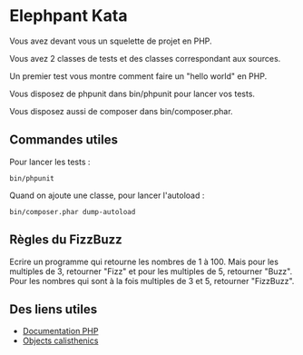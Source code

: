 # Elephpant Kata

Vous avez devant vous un squelette de projet en PHP.

Vous avez 2 classes de tests et des classes correspondant aux sources.

Un premier test vous montre comment faire un "hello world" en PHP.

Vous disposez de phpunit dans bin/phpunit pour lancer vos tests.

Vous disposez aussi de composer dans bin/composer.phar.

<h2>Commandes utiles</h2>

Pour lancer les tests : 

```
bin/phpunit
```

Quand on ajoute une classe, pour lancer l'autoload : 

```
bin/composer.phar dump-autoload
```

## Règles du FizzBuzz
Ecrire un programme qui retourne les nombres de 1 à 100. Mais pour les multiples de 3, retourner "Fizz" et pour les multiples de 5, retourner "Buzz". Pour les nombres qui sont à la fois multiples de 3 et 5, retourner "FizzBuzz".

## Des liens utiles

* [Documentation PHP](https://secure.php.net/docs.php)
* [Objects calisthenics](http://williamdurand.fr/2013/06/03/object-calisthenics/)
